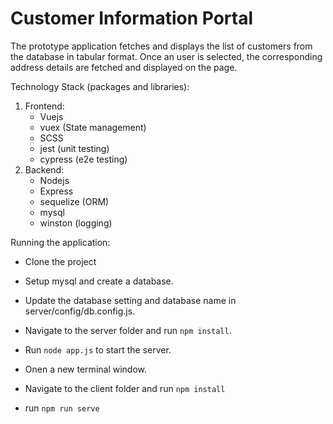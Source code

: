 # Customer Information Portal

The prototype application fetches and displays the list of customers from the database in tabular format. Once an user is selected, the corresponding address details are fetched and displayed on the page.  

Technology Stack (packages and libraries):  
1. Frontend:
     - Vuejs
     - vuex (State management)
     - SCSS
     - jest (unit testing)
     - cypress (e2e testing)
2. Backend:
     - Nodejs
     - Express
     - sequelize (ORM)
     - mysql
     - winston (logging)
     
Running the application:  

- Clone the project  
- Setup mysql and create a database.  
- Update the database setting and database name in server/config/db.config.js.  
- Navigate to the server folder and run ```npm install```.  
- Run ```node app.js``` to start the server.  
  
  
- Onen a new terminal window.  
- Navigate to the client folder and run ```npm install```  
- run ```npm run serve```   

